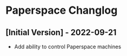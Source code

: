 # Paperspace Changlog

## [Initial Version] - 2022-09-21
* Add ability to control Paperspace machines
